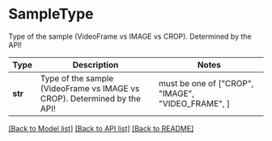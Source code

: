 # SampleType

Type of the sample (VideoFrame vs IMAGE vs CROP). Determined by the API!

Type | Description | Notes
------------- | ------------- | -------------
**str** | Type of the sample (VideoFrame vs IMAGE vs CROP). Determined by the API! |  must be one of ["CROP", "IMAGE", "VIDEO_FRAME", ]

[[Back to Model list]](../README.md#documentation-for-models) [[Back to API list]](../README.md#documentation-for-api-endpoints) [[Back to README]](../README.md)

